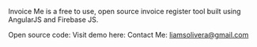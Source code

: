 Invoice Me is a free to use, open source invoice register tool built using AngularJS and Firebase JS.


Open source code: 
Visit demo here:
Contact Me: liamsolivera@gmail.com